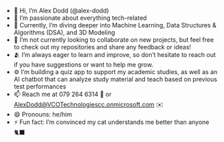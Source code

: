 - 👋 Hi, I’m Alex Dodd (@alex-dodd)
- 👀 I’m passionate about everything tech-related
- 🌱 Currently, I’m diving deeper into Machine Learning, Data Structures & Algorithms (DSA), and 3D Modeling
- 💞️ I’m not currently looking to collaborate on new projects, but feel free to check out my repositories
      and share any feedback or ideas! 
- 🫂 I’m always eager to learn and improve, so don’t hesitate to reach out if you have suggestions or 
      want to help me grow.
- ⚙️ I’m building a quiz app to support my academic studies, as well as an AI chatbot that can analyze study 
      material and teach based on previous test performances
- 📫 Reach me at 079 264 6314 🤙 or AlexDodd@VCOTechnologiescc.onmicrosoft.com ✉️
- 😄 Pronouns: he/him
- ⚡ Fun fact: I’m convinced my cat understands me better than anyone 🐈‍⬛

<!---
alex-dodd/alex-dodd is a ✨ special ✨ repository because its `README.md` (this file) appears on your GitHub profile.
You can click the Preview link to take a look at your changes.
--->
